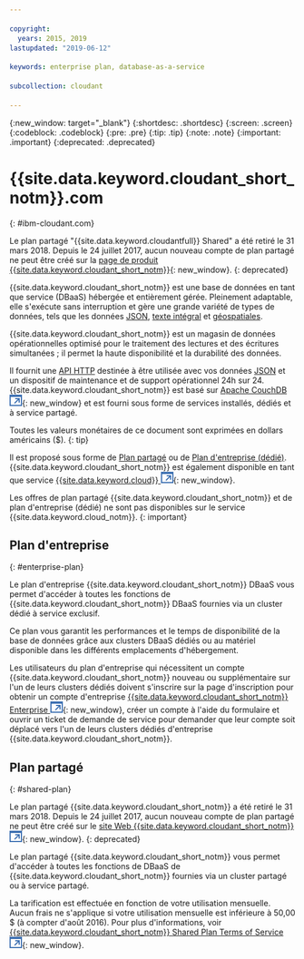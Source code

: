 ```yaml
---

copyright:
  years: 2015, 2019
lastupdated: "2019-06-12"

keywords: enterprise plan, database-as-a-service

subcollection: cloudant

---
```


{:new_window: target="_blank"}
{:shortdesc: .shortdesc}
{:screen: .screen}
{:codeblock: .codeblock}
{:pre: .pre}
{:tip: .tip}
{:note: .note}
{:important: .important}
{:deprecated: .deprecated}

<!-- Acrolinx: 2017-05-10 -->

# {{site.data.keyword.cloudant_short_notm}}.com
{: #ibm-cloudant.com}

Le plan partagé "{{site.data.keyword.cloudantfull}} Shared" a été retiré le 31 mars 2018. 
Depuis le 24 juillet 2017, aucun nouveau compte de plan partagé ne peut être créé sur la [page de produit {{site.data.keyword.cloudant_short_notm}}](https://www.ibm.com/cloud/cloudant){: new_window}.
{: deprecated}

{{site.data.keyword.cloudant_short_notm}} est une base de données en tant que service (DBaaS) hébergée et entièrement gérée. 
Pleinement adaptable, elle s'exécute sans interruption et gère une grande variété de types de données, tels que les données [JSON](/docs/services/Cloudant?topic=cloudant-ibm-cloudant-basics#json-overview), [texte intégral](/docs/services/Cloudant?topic=cloudant-query#creating-an-index) et [géospatiales](/docs/services/Cloudant?topic=cloudant-cloudant-nosql-db-geospatial#cloudant-nosql-db-geospatial).

{{site.data.keyword.cloudant_short_notm}} est un magasin de données opérationnelles optimisé pour le traitement des lectures et des écritures simultanées ; il permet la haute disponibilité et la durabilité des données.

Il fournit une [API HTTP](/docs/services/Cloudant?topic=cloudant-ibm-cloudant-basics#http-api) destinée à être utilisée avec vos données [JSON](/docs/services/Cloudant?topic=cloudant-ibm-cloudant-basics#json-overview) et un dispositif de maintenance et de support opérationnel 24h sur 24. 
{{site.data.keyword.cloudant_short_notm}} est basé sur [Apache CouchDB ![Icône de lien externe](../images/launch-glyph.svg "Icône de lien externe")](http://couchdb.apache.org/){: new_window} et est fourni sous forme de services installés, dédiés et à service partagé.

Toutes les valeurs monétaires de ce document sont exprimées en dollars américains ($).
{: tip}

Il est proposé sous forme de [Plan partagé](#shared-plan) ou de [Plan d'entreprise (dédié)](#enterprise-plan). {{site.data.keyword.cloudant_short_notm}} est également disponible en tant que service [{{site.data.keyword.cloud}} ![Icône de lien externe](../images/launch-glyph.svg "Icône de lien externe")](https://www.ibm.com/cloud/){: new_window}.

Les offres de plan partagé {{site.data.keyword.cloudant_short_notm}} et de plan d'entreprise (dédié) ne sont pas disponibles sur le service {{site.data.keyword.cloud_notm}}.
{: important}

## Plan d'entreprise
{: #enterprise-plan}

Le plan d'entreprise {{site.data.keyword.cloudant_short_notm}} DBaaS vous permet d'accéder à toutes les fonctions de {{site.data.keyword.cloudant_short_notm}} DBaaS fournies via un cluster dédié à service exclusif.

Ce plan vous garantit les performances et le temps de disponibilité de la base de données grâce aux clusters DBaaS dédiés ou au matériel disponible dans les différents emplacements d'hébergement.

Les utilisateurs du plan d'entreprise qui nécessitent un compte {{site.data.keyword.cloudant_short_notm}}
nouveau ou supplémentaire sur l'un de leurs clusters dédiés doivent s'inscrire sur la page d'inscription pour obtenir un compte d'entreprise [{{site.data.keyword.cloudant_short_notm}} Enterprise ![Icône de lien externe](../images/launch-glyph.svg "Icône de lien externe")](https://cloudant.com/enterprise-sign-up){: new_window}, créer un compte à l'aide du formulaire et ouvrir un ticket de demande de service pour demander que leur compte soit déplacé vers l'un de leurs clusters dédiés d'entreprise {{site.data.keyword.cloudant_short_notm}}. 

## Plan partagé
{: #shared-plan}

Le plan partagé {{site.data.keyword.cloudant_short_notm}} a été retiré le 31 mars 2018. 
Depuis le 24 juillet 2017, aucun nouveau compte de plan partagé ne peut être créé sur le [site Web {{site.data.keyword.cloudant_short_notm}} ![Icône de lien externe](../images/launch-glyph.svg "Icône de lien externe")](https://www.ibm.com/cloud/cloudant){: new_window}.
{: deprecated}

Le plan partagé {{site.data.keyword.cloudant_short_notm}} vous permet d'accéder à toutes les fonctions de DBaaS de {{site.data.keyword.cloudant_short_notm}} fournies via un cluster partagé ou à service partagé.

La tarification est effectuée en fonction de votre utilisation mensuelle. Aucun frais ne s'applique si votre utilisation mensuelle est inférieure à 50,00 $ (à compter d'août 2016). Pour plus d'informations, voir [{{site.data.keyword.cloudant_short_notm}} Shared Plan Terms of Service ![Icône de lien externe](../images/launch-glyph.svg "Icône de lien externe")](https://cloudant.com/assets/terms.pdf){: new_window}. 
   
      
         
